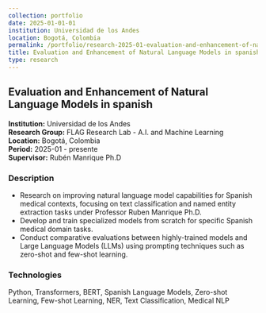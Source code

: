 ```yaml
---
collection: portfolio
date: 2025-01-01-01
institution: Universidad de los Andes
location: Bogotá, Colombia
permalink: /portfolio/research-2025-01-evaluation-and-enhancement-of-natural-language-models-in-spanish
title: Evaluation and Enhancement of Natural Language Models in spanish
type: research
---
```


## Evaluation and Enhancement of Natural Language Models in spanish

**Institution:** Universidad de los Andes  
**Research Group:** FLAG Research Lab - A.I. and Machine Learning  
**Location:** Bogotá, Colombia  
**Period:** 2025-01 - presente  
**Supervisor:** Rubén Manrique Ph.D  

### Description

* Research on improving natural language model capabilities for Spanish medical contexts, focusing on text classification and named entity extraction tasks under Professor Ruben Manrique Ph.D.
* Develop and train specialized models from scratch for specific Spanish medical domain tasks.
* Conduct comparative evaluations between highly-trained models and Large Language Models (LLMs) using prompting techniques such as zero-shot and few-shot learning.

### Technologies

Python, Transformers, BERT, Spanish Language Models, Zero-shot Learning, Few-shot Learning, NER, Text Classification, Medical NLP
